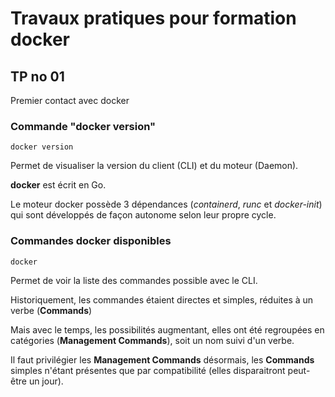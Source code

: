 # Travaux pratiques pour formation docker

## TP no 01
Premier contact avec docker

### Commande "docker version"
```
docker version
```
Permet de visualiser la version du client (CLI) et du moteur (Daemon).

**docker** est écrit en Go.

Le moteur docker possède 3 dépendances (*containerd*, *runc* et *docker-init*) qui sont développés de façon autonome selon leur propre cycle.


### Commandes docker disponibles
```
docker
```
Permet de voir la liste des commandes possible avec le CLI.

Historiquement, les commandes étaient directes et simples, réduites à un verbe (**Commands**)

Mais avec le temps, les possibilités augmentant, elles ont été regroupées en catégories (**Management Commands**), soit un nom suivi d'un verbe.

Il faut privilégier les **Management Commands** désormais, les **Commands** simples n'étant présentes que par compatibilité (elles disparaitront peut-être un jour).


